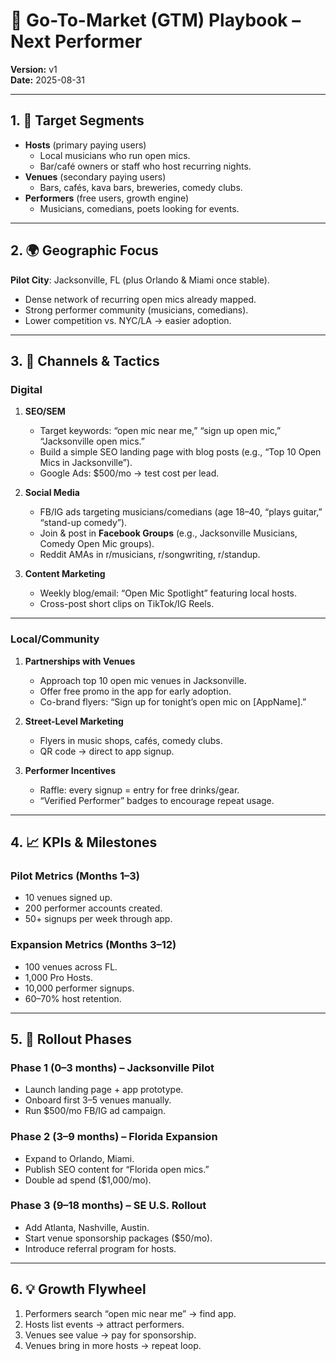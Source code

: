 # 🎯 Go-To-Market (GTM) Playbook – Next Performer  
**Version:** v1  
**Date:** 2025-08-31  

---

## 1. 🎤 Target Segments
- **Hosts** (primary paying users)  
  - Local musicians who run open mics.  
  - Bar/café owners or staff who host recurring nights.  
- **Venues** (secondary paying users)  
  - Bars, cafés, kava bars, breweries, comedy clubs.  
- **Performers** (free users, growth engine)  
  - Musicians, comedians, poets looking for events.  

---

## 2. 🌍 Geographic Focus
**Pilot City**: Jacksonville, FL (plus Orlando & Miami once stable).  
- Dense network of recurring open mics already mapped.  
- Strong performer community (musicians, comedians).  
- Lower competition vs. NYC/LA → easier adoption.  

---

## 3. 📢 Channels & Tactics

### **Digital**
1. **SEO/SEM**  
   - Target keywords: “open mic near me,” “sign up open mic,” “Jacksonville open mics.”  
   - Build a simple SEO landing page with blog posts (e.g., “Top 10 Open Mics in Jacksonville”).  
   - Google Ads: $500/mo → test cost per lead.  

2. **Social Media**  
   - FB/IG ads targeting musicians/comedians (age 18–40, “plays guitar,” “stand-up comedy”).  
   - Join & post in **Facebook Groups** (e.g., Jacksonville Musicians, Comedy Open Mic groups).  
   - Reddit AMAs in r/musicians, r/songwriting, r/standup.  

3. **Content Marketing**  
   - Weekly blog/email: “Open Mic Spotlight” featuring local hosts.  
   - Cross-post short clips on TikTok/IG Reels.  

---

### **Local/Community**
1. **Partnerships with Venues**  
   - Approach top 10 open mic venues in Jacksonville.  
   - Offer free promo in the app for early adoption.  
   - Co-brand flyers: “Sign up for tonight’s open mic on [AppName].”  

2. **Street-Level Marketing**  
   - Flyers in music shops, cafés, comedy clubs.  
   - QR code → direct to app signup.  

3. **Performer Incentives**  
   - Raffle: every signup = entry for free drinks/gear.  
   - “Verified Performer” badges to encourage repeat usage.  

---

## 4. 📈 KPIs & Milestones

### Pilot Metrics (Months 1–3)
- 10 venues signed up.  
- 200 performer accounts created.  
- 50+ signups per week through app.  

### Expansion Metrics (Months 3–12)
- 100 venues across FL.  
- 1,000 Pro Hosts.  
- 10,000 performer signups.  
- 60–70% host retention.  

---

## 5. 🚀 Rollout Phases

### **Phase 1 (0–3 months)** – Jacksonville Pilot
- Launch landing page + app prototype.  
- Onboard first 3–5 venues manually.  
- Run $500/mo FB/IG ad campaign.  

### **Phase 2 (3–9 months)** – Florida Expansion
- Expand to Orlando, Miami.  
- Publish SEO content for “Florida open mics.”  
- Double ad spend ($1,000/mo).  

### **Phase 3 (9–18 months)** – SE U.S. Rollout
- Add Atlanta, Nashville, Austin.  
- Start venue sponsorship packages ($50/mo).  
- Introduce referral program for hosts.  

---

## 6. 💡 Growth Flywheel
1. Performers search “open mic near me” → find app.  
2. Hosts list events → attract performers.  
3. Venues see value → pay for sponsorship.  
4. Venues bring in more hosts → repeat loop.  
